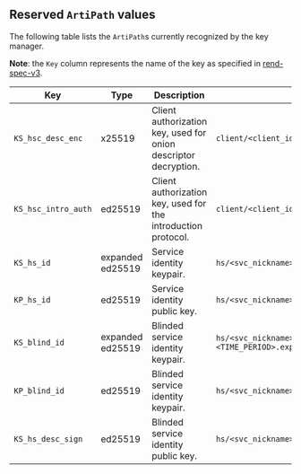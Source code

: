 ## Reserved `ArtiPath` values

The following table lists the `ArtiPath`s currently recognized by the key
manager.

**Note**: the `Key` column represents the name of the key as specified in
[rend-spec-v3].


| Key                  | Type             | Description                                                             | `ArtiPath`                                                                |
|----------------------|------------------|-------------------------------------------------------------------------|---------------------------------------------------------------------------|
| `KS_hsc_desc_enc`    | x25519           | Client authorization key, used for onion descriptor decryption.         | `client/<client_id>/<hsid>.onion/KS_hsc_desc_enc.x25519_private`          |
| `KS_hsc_intro_auth`  | ed25519          | Client authorization key, used for the introduction protocol.           | `client/<client_id>/<hsid>.onion/KS_hsc_intro_auth.ed25519_private`       |
| `KS_hs_id`           | expanded ed25519 | Service identity keypair.                                               | `hs/<svc_nickname>/KS_hs_id.expanded_ed25519_private`                     |
| `KP_hs_id`           | ed25519          | Service identity public key.                                            | `hs/<svc_nickname>/KS_hs_id.ed25519_public`                               |
| `KS_blind_id`        | expanded ed25519 | Blinded service identity keypair.                                       | `hs/<svc_nickname>/KS_hs_blind_id+<TIME_PERIOD>.expanded_ed25519_private` |
| `KP_blind_id`        | ed25519          | Blinded service identity keypair.                                       | `hs/<svc_nickname>/KS_hs_blind_id+<TIME_PERIOD>.ed25519_public`           |
| `KS_hs_desc_sign`    | ed25519          | Blinded service identity public key.                                    | `hs/<svc_nickname>/KS_hs_desc_sign+<TIME_PERIOD>.ed25519_private`         |

[rend-spec-v3]: https://gitlab.torproject.org/tpo/core/torspec/-/blob/main/rend-spec-v3.txt
